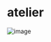 # atelier

![image](https://github.com/Kristinarell/atelier/assets/71667563/4a6ed171-4475-4934-b810-9a1a82261ff9)
